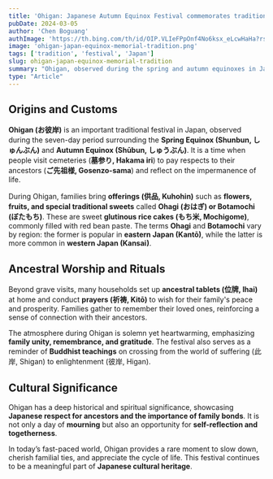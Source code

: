 ```yaml
---
title: 'Ohigan: Japanese Autumn Equinox Festival commemorates tradition'
pubDate: 2024-03-05
author: 'Chen Boguang'
authImage: 'https://th.bing.com/th/id/OIP.VLIeFPpOnf4No6ksx_eLcwHaHa?rs=1&pid=ImgDetMain'
image: 'ohigan-japan-equinox-memorial-tradition.png'
tags: ['tradition', 'festival', 'Japan']
slug: ohigan-japan-equinox-memorial-tradition
summary: "Ohigan, observed during the spring and autumn equinoxes in Japan, is a traditional festival dedicated to honoring ancestors and reflecting on life. This article explores its origins, customs, and cultural significance."
type: "Article"
---
```


## Origins and Customs

**Ohigan (お彼岸)** is an important traditional festival in Japan, observed during the seven-day period surrounding the **Spring Equinox (Shunbun, しゅんぶん)** and **Autumn Equinox (Shūbun, しゅうぶん)**. It is a time when people visit cemeteries (**墓参り, Hakama iri**) to pay respects to their ancestors (**ご先祖様, Gosenzo-sama**) and reflect on the impermanence of life.  

During Ohigan, families bring **offerings (供品, Kuhohin)** such as **flowers, fruits, and special traditional sweets** called **Ohagi (おはぎ) or Botamochi (ぼたもち)**. These are sweet **glutinous rice cakes (もち米, Mochigome)**, commonly filled with red bean paste. The terms **Ohagi** and **Botamochi** vary by region: the former is popular in **eastern Japan (Kantō)**, while the latter is more common in **western Japan (Kansai)**.  

## Ancestral Worship and Rituals  

Beyond grave visits, many households set up **ancestral tablets (位牌, Ihai)** at home and conduct **prayers (祈祷, Kitō)** to wish for their family's peace and prosperity. Families gather to remember their loved ones, reinforcing a sense of connection with their ancestors.  

The atmosphere during Ohigan is solemn yet heartwarming, emphasizing **family unity, remembrance, and gratitude**. The festival also serves as a reminder of **Buddhist teachings** on crossing from the world of suffering (此岸, Shigan) to enlightenment (彼岸, Higan).  

## Cultural Significance  

Ohigan has a deep historical and spiritual significance, showcasing **Japanese respect for ancestors and the importance of family bonds**. It is not only a day of **mourning** but also an opportunity for **self-reflection and togetherness**.  

In today’s fast-paced world, Ohigan provides a rare moment to slow down, cherish familial ties, and appreciate the cycle of life. This festival continues to be a meaningful part of **Japanese cultural heritage**.  
